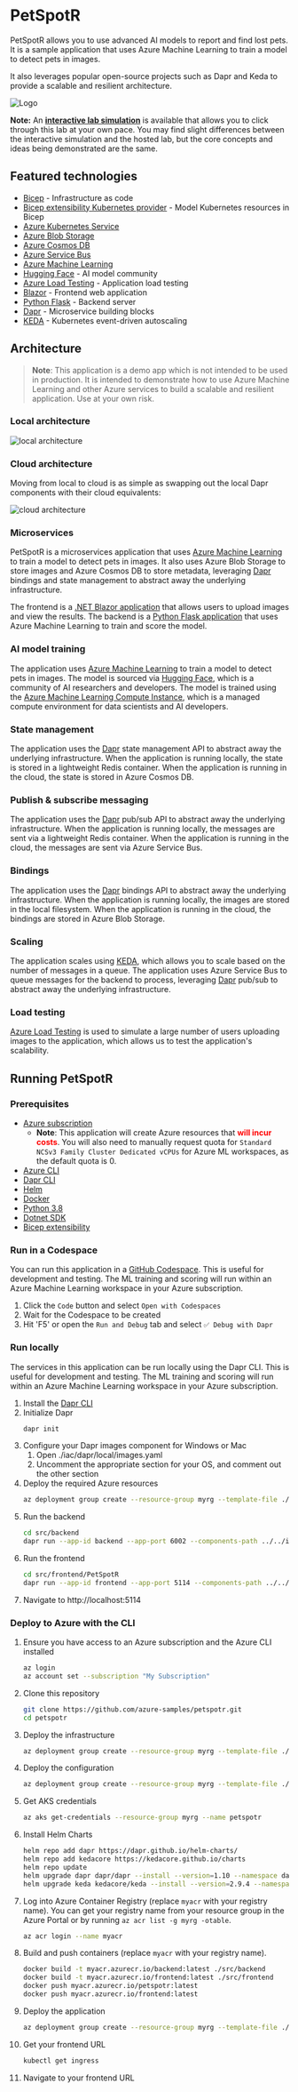 # PetSpotR

PetSpotR allows you to use advanced AI models to report and find lost pets. It is a sample application that uses Azure Machine Learning to train a model to detect pets in images.

It also leverages popular open-source projects such as Dapr and Keda to provide a scalable and resilient architecture.

![Logo](./img/logo.svg)

**Note:** An **[interactive lab simulation](https://mslabs.cloudguides.com/guides/Build%20intelligent%20applications%20with%20Azure%20Kubernetes%20Service%20and%20GitHub%20Copilot)** is available that allows you to click through this lab at your own pace. You may find slight differences between the interactive simulation and the hosted lab, but the core concepts and ideas being demonstrated are the same.

## Featured technologies

- [Bicep](https://docs.microsoft.com/en-us/azure/azure-resource-manager/bicep/overview) - Infrastructure as code
- [Bicep extensibility Kubernetes provider](https://learn.microsoft.com/en-us/azure/azure-resource-manager/bicep/bicep-extensibility-kubernetes-provider) - Model Kubernetes resources in Bicep
- [Azure Kubernetes Service](https://docs.microsoft.com/en-us/azure/aks/intro-kubernetes)
- [Azure Blob Storage](https://docs.microsoft.com/en-us/azure/storage/blobs/storage-blobs-introduction)
- [Azure Cosmos DB](https://docs.microsoft.com/en-us/azure/cosmos-db/introduction)
- [Azure Service Bus](https://docs.microsoft.com/en-us/azure/service-bus-messaging/service-bus-messaging-overview)
- [Azure Machine Learning](https://learn.microsoft.com/en-us/azure/machine-learning/overview-what-is-azure-machine-learning)
- [Hugging Face](https://huggingface.co) - AI model community
- [Azure Load Testing](https://docs.microsoft.com/en-us/azure/load-testing/) - Application load testing
- [Blazor](https://dotnet.microsoft.com/apps/aspnet/web-apps/blazor) - Frontend web application
- [Python Flask](https://pypi.org/project/Flask/) - Backend server
- [Dapr](https://dapr.io) - Microservice building blocks
- [KEDA](https://keda.sh) - Kubernetes event-driven autoscaling

## Architecture

> **Note**: This application is a demo app which is not intended to be used in production. It is intended to demonstrate how to use Azure Machine Learning and other Azure services to build a scalable and resilient application. Use at your own risk.

### Local architecture

![local architecture](./img/petspotr-local.png)

### Cloud architecture

Moving from local to cloud is as simple as swapping out the local Dapr components with their cloud equivalents:

![cloud architecture](./img/petspotr-cloud.png)

### Microservices

PetSpotR is a microservices application that uses [Azure Machine Learning](https://learn.microsoft.com/en-us/azure/machine-learning/overview-what-is-azure-machine-learning) to train a model to detect pets in images. It also uses Azure Blob Storage to store images and Azure Cosmos DB to store metadata, leveraging [Dapr](https://dapr.io) bindings and state management to abstract away the underlying infrastructure.

The frontend is a [.NET Blazor application](https://learn.microsoft.com/en-us/aspnet/core/blazor/?view=aspnetcore-7.0) that allows users to upload images and view the results. The backend is a [Python Flask application](https://pypi.org/project/Flask/) that uses Azure Machine Learning to train and score the model.

### AI model training

The application uses [Azure Machine Learning](https://learn.microsoft.com/en-us/azure/machine-learning/overview-what-is-azure-machine-learning) to train a model to detect pets in images. The model is sourced via [Hugging Face](https://huggingface.co), which is a community of AI researchers and developers. The model is trained using the [Azure Machine Learning Compute Instance](https://docs.microsoft.com/en-us/azure/machine-learning/concept-compute-instance), which is a managed compute environment for data scientists and AI developers.

### State management

The application uses the [Dapr](https://dapr.io) state management API to abstract away the underlying infrastructure. When the application is running locally, the state is stored in a lightweight Redis container. When the application is running in the cloud, the state is stored in Azure Cosmos DB.

### Publish & subscribe messaging

The application uses the [Dapr](https://dapr.io) pub/sub API to abstract away the underlying infrastructure. When the application is running locally, the messages are sent via a lightweight Redis container. When the application is running in the cloud, the messages are sent via Azure Service Bus.

### Bindings

The application uses the [Dapr](https://dapr.io) bindings API to abstract away the underlying infrastructure. When the application is running locally, the images are stored in the local filesystem. When the application is running in the cloud, the bindings are stored in Azure Blob Storage.

### Scaling

The application scales using [KEDA](https://keda.sh), which allows you to scale based on the number of messages in a queue. The application uses Azure Service Bus to queue messages for the backend to process, leveraging [Dapr](https://dapr.io) pub/sub to abstract away the underlying infrastructure.

### Load testing

[Azure Load Testing](https://learn.microsoft.com/en-us/azure/load-testing/overview-what-is-azure-load-testing) is used to simulate a large number of users uploading images to the application, which allows us to test the application's scalability.

## Running PetSpotR

### Prerequisites

- [Azure subscription](https://azure.microsoft.com/free/)
  - **Note**: This application will create Azure resources that <font color=red>**will incur costs**</font>. You will also need to manually request quota for `Standard NCSv3 Family Cluster Dedicated vCPUs` for Azure ML workspaces, as the default quota is 0.
- [Azure CLI](https://docs.microsoft.com/cli/azure/install-azure-cli)
- [Dapr CLI](https://docs.dapr.io/getting-started/install-dapr-cli/)
- [Helm](https://helm.sh/docs/intro/install/)
- [Docker](https://docs.docker.com/get-docker/)
- [Python 3.8](https://www.python.org/downloads/)
- [Dotnet SDK](https://dotnet.microsoft.com/download/dotnet/)
- [Bicep extensibility](https://learn.microsoft.com/en-us/azure/azure-resource-manager/bicep/bicep-extensibility-kubernetes-provider#enable-the-preview-feature)

### Run in a Codespace

You can run this application in a [GitHub Codespace](https://docs.github.com/en/codespaces/developing-in-codespaces/creating-a-codespace). This is useful for development and testing. The ML training and scoring will run within an Azure Machine Learning workspace in your Azure subscription.

1. Click the `Code` button and select `Open with Codespaces`
1. Wait for the Codespace to be created
1. Hit 'F5' or open the `Run and Debug` tab and select `✅ Debug with Dapr`

### Run locally

The services in this application can be run locally using the Dapr CLI. This is useful for development and testing. The ML training and scoring will run within an Azure Machine Learning workspace in your Azure subscription.

1. Install the [Dapr CLI](https://docs.dapr.io/getting-started/install-dapr-cli/)
1. Initialize Dapr
   ```bash
   dapr init
   ```
1. Configure your Dapr images component for Windows or Mac
   1. Open ./iac/dapr/local/images.yaml
   1. Uncomment the appropriate section for your OS, and comment out the other section
1. Deploy the required Azure resources
   ```bash
   az deployment group create --resource-group myrg --template-file ./iac/infra.bicep --parameters mode=dev
   ```
1. Run the backend
   ```bash
   cd src/backend
   dapr run --app-id backend --app-port 6002 --components-path ../../iac/dapr/local -- python app.py
   ```
1. Run the frontend
   ```bash
   cd src/frontend/PetSpotR
   dapr run --app-id frontend --app-port 5114 --components-path ../../../iac/dapr/local -- dotnet watch
   ```
1. Navigate to http://localhost:5114

### Deploy to Azure with the CLI

1. Ensure you have access to an Azure subscription and the Azure CLI installed
   ```bash
   az login
   az account set --subscription "My Subscription"
   ```
1. Clone this repository
   ```bash
   git clone https://github.com/azure-samples/petspotr.git
   cd petspotr
   ```
1. Deploy the infrastructure
   ```bash
   az deployment group create --resource-group myrg --template-file ./iac/infra.bicep
   ```
1. Deploy the configuration
   ```bash
   az deployment group create --resource-group myrg --template-file ./iac/config.bicep
   ```
1. Get AKS credentials
   ```bash
   az aks get-credentials --resource-group myrg --name petspotr
   ```
1. Install Helm Charts
   ```bash
   helm repo add dapr https://dapr.github.io/helm-charts/
   helm repo add kedacore https://kedacore.github.io/charts
   helm repo update
   helm upgrade dapr dapr/dapr --install --version=1.10 --namespace dapr-system --create-namespace --wait
   helm upgrade keda kedacore/keda --install --version=2.9.4 --namespace keda --create-namespace --wait
   ```
1. Log into Azure Container Registry (replace `myacr` with your registry name).
   You can get your registry name from your resource group in the Azure Portal or
   by running `az acr list -g myrg -otable`.
   ```bash
   az acr login --name myacr
   ```
1. Build and push containers (replace `myacr` with your registry name).
   ```bash
   docker build -t myacr.azurecr.io/backend:latest ./src/backend
   docker build -t myacr.azurecr.io/frontend:latest ./src/frontend
   docker push myacr.azurecr.io/petspotr:latest
   docker push myacr.azurecr.io/frontend:latest
   ```
1. Deploy the application
   ```bash
   az deployment group create --resource-group myrg --template-file ./iac/app.bicep
   ```
1. Get your frontend URL
   ```bash
   kubectl get ingress
   ```
1. Navigate to your frontend URL
